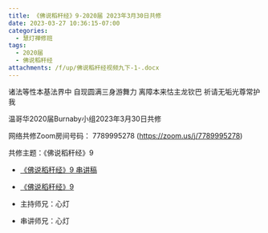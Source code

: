 ```yaml
---
title: 《佛说稻秆经》9-2020届 2023年3月30日共修
date: 2023-03-27 10:36:15-07:00
categories:
  - 慧灯禅修班
tags:
  - 2020届
  - 佛说稻秆经
attachments: /f/up/佛说稻杆经视频九下-1-.docx
---
```

诸法等性本基法界中 自现圆满三身游舞力
离障本来怙主龙钦巴 祈请无垢光尊常护我

温哥华2020届Burnaby小组2023年3月30日共修

网络共修Zoom房间号码： 7789995278 (<https://zoom.us/j/7789995278>)

共修主题：《佛说稻秆经》9

* [《佛说稻秆经》9 串讲稿](/f/up/佛说稻杆经视频九下-1-.docx)
* [《佛说稻秆经》9](https://www.fohuifayu.com/index.php/huideng-jiangtang/jingdian-jiedu/foshuo-daoganjing/2464-p17080)

* 主持师兄：心灯
* 串讲师兄：心灯